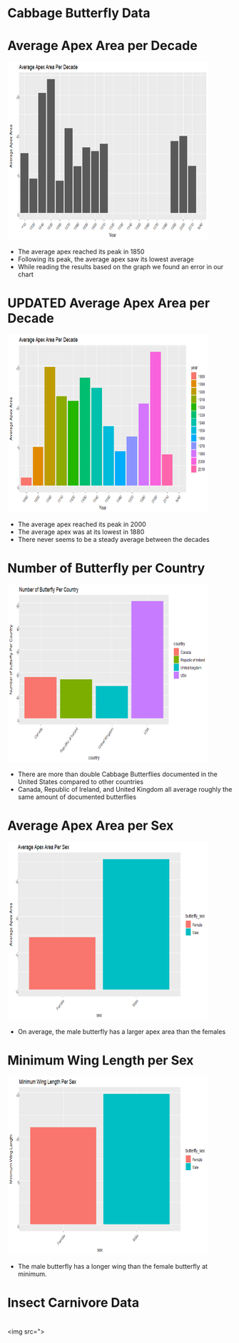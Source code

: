 # Cabbage Butterfly Data
# Average Apex Area per Decade

<img src="butterflyImages/decadeChart.png" height = "400" width = "450">

* The average apex reached its peak in 1850
* Following its peak, the average apex saw its lowest average
* While reading the results based on the graph we found an error in our chart

# UPDATED Average Apex Area per Decade

<img src="butterflyImages/cleaned decade chart.png" height = "400" width = "450">

* The average apex reached its peak in 2000
* The average apex was at its lowest in 1880
* There never seems to be a steady average between the decades

# Number of Butterfly per Country

<img src="butterflyImages/butterfly per country.png" height = "400" width = "450">

* There are more than double Cabbage Butterflies documented in the United States compared to other countries
* Canada, Republic of Ireland, and United Kingdom all average roughly the same amount of documented butterflies

# Average Apex Area per Sex

<img src="butterflyImages/average apex area per sex.png" height = "400" width = "450">

* On average, the male butterfly has a larger apex area than the females

# Minimum Wing Length per Sex

<img src="butterflyImages/minimum wing length per sex.png" height = "400" width = "450">

* The male butterfly has a longer wing than the female butterfly at minimum.

# Insect Carnivore Data
# 

<img src=">
